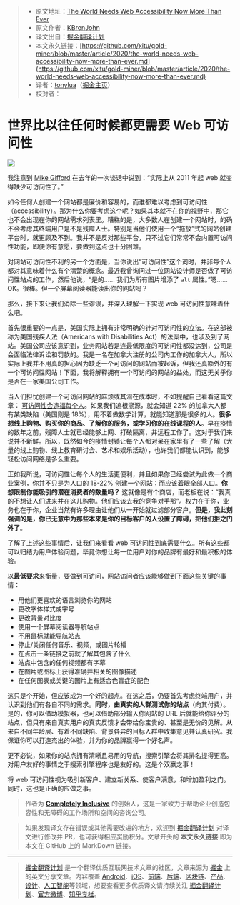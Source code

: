 > * 原文地址：[The World Needs Web Accessibility Now More Than Ever](https://levelup.gitconnected.com/the-world-needs-web-accessibility-now-more-than-ever-df8dc4aab2b6)
> * 原文作者：[KBronJohn](https://medium.com/@kbronjohncompinclus)
> * 译文出自：[掘金翻译计划](https://github.com/xitu/gold-miner)
> * 本文永久链接：[https://github.com/xitu/gold-miner/blob/master/article/2020/the-world-needs-web-accessibility-now-more-than-ever.md](https://github.com/xitu/gold-miner/blob/master/article/2020/the-world-needs-web-accessibility-now-more-than-ever.md)
> * 译者：[tonylua](tonylua@sina.com)（[掘金主页](https://juejin.im/user/3034307821311895)）
> * 校对者：

# 世界比以往任何时候都更需要 Web 可访问性

![](https://cdn-images-1.medium.com/max/2158/1*fM91JgfWigiKGZLA5hYC5w.jpeg)

我注意到 [Mike Gifford](https://openconcept.ca/users/mike) 在去年的一次谈话中说到：“实际上从 2011 年起 web 就变得缺少可访问性了。”

如今任何人创建一个网站都是廉价和容易的，而谁都难以考虑到可访问性（accessibility）。那为什么你要考虑这个呢？如果其本就不在你的视野中，那它也不会出现在你的网站需求列表里。糟糕的是，大多数人在创建一个网站时，的确不会考虑其终端用户是不是残障人士。特别是当他们使用一个“拖放”式的网站创建平台时，就更顾及不到。我并不是反对那些平台，只不过它们常常不会内置可访问性功能，即便你有意愿，要做到这点也十分困难。

对网站可访问性不利的另一个方面是，当你说出“可访问性”这个词时，并非每个人都对其意味着什么有个清楚的概念。最近我曾询问过一位网站设计师是否做了可访问性站点的工作，然后他说，“是的…… 我们为所有图片增添了 `alt` 属性。”嗯…… OK。很棒。但一个屏幕阅读器能读出你的网站吗？

那么，接下来让我们消除一些谬误，并深入理解一下实现 web 可访问性意味着什么吧。

首先很重要的一点是，美国实际上拥有非常明确的针对可访问性的立法。在这部被称为美国残疾人法（Americans with Disabilities Act）的法案中，也涉及到了网站。美国公司应该意识到，业务网站若是连最低限度的可访问性都没达到，公司是会面临法律诉讼和罚款的。我是一名在加拿大注册的公司内工作的加拿大人，所以实际上我并不用真的担心因为缺乏一个可访问的网站而被起诉，但我还真额外的有一个可访问性网站！下面，我将解释拥有一个可访问的网站的益处，而这无关乎你是否在一家美国公司工作。

当人们担忧创建一个可访问网站的麻烦或其潜在成本时，不如提醒自己看看这篇文章： [可访问性会造福每个人](https://medium.com/@kbronjohn_2775/accessibility-makes-everyones-life-easier-98af7efaea4e)。如果我们追根溯源，就会知道 22% 的加拿大人都有某类缺陷（美国则是 18%），用不着做数学计算，就能知道那是很多的人。**很多想线上购物、购买你的商品、了解你的服务，或学习你的在线课程的人**。早在疫情的数年之前，残障人士就已经能够上网、打破隔离，并远程工作了。这对于我们来说并不新鲜。所以，既然如今的疫情封锁让每个人都对呆在家里有了一些了解（大量的线上购物、线上教育研讨会、艺术和娱乐活动），也许我们都能认识到，能够轻松访问网络是多么重要。

正如我所说，可访问性让每个人的生活更便利，并且如果你已经尝试为此做一个商业案例，你并不只是为人口的 18-22% 创建一个网站；而应该着眼全部人口。**你想限制你能吸引的潜在消费者的数量吗？** 这就像是有个商店，而老板在说：“我真的不想让人们进来并在这儿购物。他们应该去我的竞争对手那”。权力在于你，业务也在于你，企业当然有许多理由让他们从一开始就过滤部分客户。**但是，我此刻强调的是，你已无意中为那些本来是你的目标客户的人设置了障碍，把他们拒之门外了**。

了解了上述这些事情后，让我们来看看 web 可访问性到底需要什么。所有这些都可以归结为用户体验问题，毕竟你想让每一位用户对你的品牌有最好和最积极的体验。

以**最低要求**来衡量，要做到可访问，网站访问者应该能够做到下面这些关键的事情：

* 用他们更喜欢的语言浏览你的网站
* 更改字体样式或字号
* 更改背景对比度
* 使用一个屏幕阅读器导航站点
* 不用鼠标就能导航站点
* 停止/关闭任何音乐、视频，或图片轮播
* 在点击一条链接之前就了解其包含了什么
* 站点中包含的任何视频都有字幕
* 在图片或图标上获得准确并相关的图像描述
* 在任何图表或关键的图片上有适合色盲症的配色

这只是个开始，但应该成为一个好的起点。在这之后，仍要首先考虑终端用户，并认识到他们有各自不同的需求。**同时，由真实的人群测试你的站点**（向其付费）。是的，你可以借助模拟器，也可以借助部分输入你网站的 URL 后就能给你评分的站点，但只有来自真实用户的真实反馈才会带给你宝贵的、甚至是无价的见解。从来自不同年龄层、有着不同缺陷、背景各异的目标人群中收集意见并认真研究。我保证你可以打造杰出的体验，并为你的品牌赢得一个好名声。

更不必说，如果你的站点拥有清晰且易用的导航，搜索引擎会将其排名提得更高。对用户友好的事情之于搜索引擎程序也是友好的。这是个双赢之事！

将 web 可访问性视为吸引新客户、建立新关系、使客户满意，和增加盈利之门。同时，这也是正确的应做之事。

> 作者为 [**Completely Inclusive**](https://compinclus.ca/) 的创始人，这是一家致力于帮助企业创造包容性和无障碍的工作场所和空间的咨询公司。


> 如果发现译文存在错误或其他需要改进的地方，欢迎到 [掘金翻译计划](https://github.com/xitu/gold-miner) 对译文进行修改并 PR，也可获得相应奖励积分。文章开头的 **本文永久链接** 即为本文在 GitHub 上的 MarkDown 链接。

---

> [掘金翻译计划](https://github.com/xitu/gold-miner) 是一个翻译优质互联网技术文章的社区，文章来源为 [掘金](https://juejin.im) 上的英文分享文章。内容覆盖 [Android](https://github.com/xitu/gold-miner#android)、[iOS](https://github.com/xitu/gold-miner#ios)、[前端](https://github.com/xitu/gold-miner#前端)、[后端](https://github.com/xitu/gold-miner#后端)、[区块链](https://github.com/xitu/gold-miner#区块链)、[产品](https://github.com/xitu/gold-miner#产品)、[设计](https://github.com/xitu/gold-miner#设计)、[人工智能](https://github.com/xitu/gold-miner#人工智能)等领域，想要查看更多优质译文请持续关注 [掘金翻译计划](https://github.com/xitu/gold-miner)、[官方微博](http://weibo.com/juejinfanyi)、[知乎专栏](https://zhuanlan.zhihu.com/juejinfanyi)。
